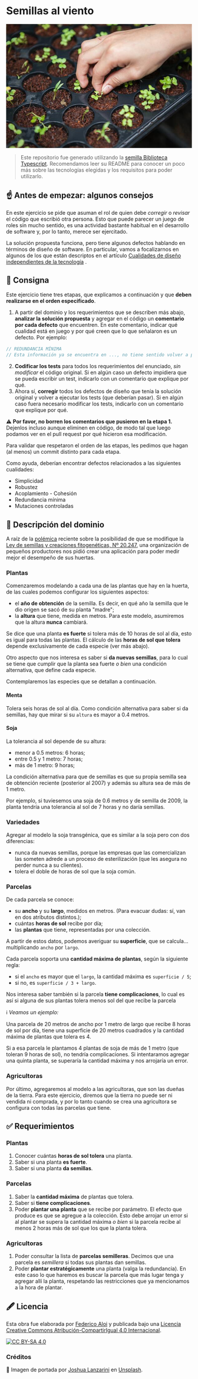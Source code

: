 # Semillas al viento

![Portada](assets/portada.jpg)

> Este repositorio fue generado utilizando la [semilla Biblioteca Typescript](https://github.com/surprograma/semilla-typescript-lib). Recomendamos leer su README para conocer un poco más sobre las tecnologías elegidas y los requisitos para poder utilizarlo.

## :point_up: Antes de empezar: algunos consejos

En este ejercicio se pide que asuman el rol de quien debe _corregir_ o _revisar_ el código que escribió otra persona. Esto que puede parecer un juego de roles sin mucho sentido, es una actividad bastante habitual en el desarrollo de software y, por lo tanto, merece ser ejercitado.

La solución propuesta funciona, pero tiene algunos defectos hablando en términos de diseño de software. En particular, vamos a focalizarnos en algunos de los que están descriptos en el artículo [Cualidades de diseño independientes de la tecnología](https://surprograma.github.io/libro-disenio-oop/docs/cualidades-disenio/cualidades-independientes-tecnologia/) .

## :mag_right: Consigna

Este ejercicio tiene tres etapas, que explicamos a continuación y que **deben realizarse en el orden especificado**.

1. A partir del dominio y los requerimientos que se describen más abajo, **analizar la solución propuesta** y agregar en el código un **comentario por cada defecto** que encuentren. En este comentario, indicar qué cualidad está en juego y por qué creen que lo que señalaron es un defecto. Por ejemplo:

```ts
// REDUNDANCIA MÍNIMA
// Esta información ya se encuentra en ..., no tiene sentido volver a ponerlo acá.
```

2. **Codificar los tests** para todos los requerimientos del enunciado, _sin modificar_ el código original. Si en algún caso un defecto impidiera que se pueda escribir un test, indicarlo con un comentario que explique por qué.
3. Ahora sí, **corregir** todos los defectos de diseño que tenía la solución original y volver a ejecutar los tests (que deberían pasar). Si en algún caso fuera necesario modificar los tests, indicarlo con un comentario que explique por qué.

⚠️ **Por favor, no borren los comentarios que pusieron en la etapa 1.** Dejenlos incluso aunque eliminen en código, de modo tal que luego podamos ver en el pull request por qué hicieron esa modificación.

Para validar que respetaron el orden de las etapas, les pedimos que hagan (al menos) un commit distinto para cada etapa.

Como ayuda, deberían encontrar defectos relacionados a las siguientes cualidades:

- Simplicidad
- Robustez
- Acoplamiento - Cohesión
- Redundancia mínima
- Mutaciones controladas

## :bookmark_tabs: Descripción del dominio

A raíz de la [polémica](https://www.elancasti.com.ar/opinion/2018/11/27/ley-cuestionada-389812.html) reciente sobre la posibilidad de que se modifique la [Ley de semillas y creaciones fitogenéticas, Nº 20.247](http://servicios.infoleg.gob.ar/infolegInternet/anexos/30000-34999/34822/texact.htm), una organización de pequeños productores nos pidió crear una aplicación para poder medir mejor el desempeño de sus huertas.

### Plantas

Comenzaremos modelando a cada una de las plantas que hay en la huerta, de las cuales podemos configurar los siguientes aspectos:

- el **año de obtención** de la semilla. Es decir, en qué año la semilla que le dio origen se sacó de su planta "madre";
- la **altura** que tiene, medida en metros. Para este modelo, asumiremos que la altura **nunca** cambiará.

Se dice que una planta **es fuerte** si tolera más de 10 horas de sol al día, esto es igual para todas las plantas. El cálculo de las **horas de sol que tolera** depende exclusivamente de cada especie (ver más abajo).

Otro aspecto que nos interesa es saber si **da nuevas semillas**, para lo cual se tiene que cumplir que la planta sea fuerte _o bien_ una condición alternativa, que define cada especie.

Contemplaremos las especies que se detallan a continuación.

#### Menta

Tolera seis horas de sol al día. Como condición alternativa para saber si da semillas, hay que mirar si su `altura` es mayor a 0.4 metros.

#### Soja

La tolerancia al sol depende de su altura:

- menor a 0.5 metros: 6 horas;
- entre 0.5 y 1 metro: 7 horas;
- más de 1 metro: 9 horas;

La condición alternativa para que de semillas es que su propia semilla sea de obtención reciente (posterior al 2007) y además su altura sea de más de 1 metro.

Por ejemplo, si tuviesemos una soja de 0.6 metros y de semilla de 2009, la planta tendría una tolerancia al sol de 7 horas y no daría semillas.

### Variedades

Agregar al modelo la soja transgénica, que es similar a la soja pero con dos diferencias:

- nunca da nuevas semillas, porque las empresas que las comercializan las someten adrede a un proceso de esterilización (que les asegura no perder nunca a su clientes).
- tolera el doble de horas de sol que la soja común.

### Parcelas

De cada parcela se conoce:

- su **ancho** y su **largo**, medidos en metros. (Para evacuar dudas: sí, van en dos atributos distintos.);
- cuántas **horas de sol** recibe por día;
- las **plantas** que tiene, representadas por una colección.

A partir de estos datos, podemos averiguar su **superficie**, que se calcula... multiplicando `ancho` por `largo`.

Cada parcela soporta una **cantidad máxima de plantas**, según la siguiente regla:

- si el `ancho` es mayor que el `largo`, la cantidad máxima es `superficie / 5`;
- si no, es `superficie / 3 + largo`.

Nos interesa saber también si la parcela **tiene complicaciones**, lo cual es así si alguna de sus plantas tolera menos sol del que recibe la parcela

ℹ️ _Veamos un ejemplo:_

Una parcela de 20 metros de ancho por 1 metro de largo que recibe 8 horas de sol por día, tiene una superficie de 20 metros cuadrados y la cantidad máxima de plantas que tolera es 4.

Si a esa parcela le plantamos 4 plantas de soja de más de 1 metro (que toleran 9 horas de sol), no tendría complicaciones. Si intentaramos agregar una quinta planta, se superaría la cantidad máxima y nos arrojaría un error.

### Agricultoras

Por último, agregaremos al modelo a las agricultoras, que son las dueñas de la tierra. Para este ejercicio, diremos que la tierra no puede ser ni vendida ni comprada, y por lo tanto cuando se crea una agricultora se configura con todas las parcelas que tiene.

## :white_check_mark: Requerimientos

### Plantas

1. Conocer cuántas **horas de sol tolera** una planta.
1. Saber si una planta **es fuerte**.
1. Saber si una planta **da semillas**.

### Parcelas

1. Saber la **cantidad máxima** de plantas que tolera.
1. Saber si **tiene complicaciones**.
1. Poder **plantar una planta** que se recibe por parámetro. El efecto que produce es que se agregue a la colección. Esto debe arrojar un error si al plantar se supera la cantidad máxima _o bien_ si la parcela recibe al menos 2 horas más de sol que los que la planta tolera.

### Agricultoras

1. Poder consultar la lista de **parcelas semilleras**. Decimos que una parcela es _semillera_ si todas sus plantas dan semillas.
1. Poder **plantar estratégicamente** una planta (valga la redundancia). En este caso lo que haremos es buscar la parcela que más lugar tenga y agregar allí la planta, respetando las restricciones que ya mencionamos a la hora de plantar.

## 🖋 Licencia

Esta obra fue elaborada por [Federico Aloi](https://github.com/faloi) y publicada bajo una [Licencia Creative Commons Atribución-CompartirIgual 4.0 Internacional][cc-by-sa].

[![CC BY-SA 4.0][cc-by-sa-image]][cc-by-sa]

[cc-by-sa]: https://creativecommons.org/licenses/by-sa/4.0/deed.es
[cc-by-sa-image]: https://licensebuttons.net/l/by-sa/4.0/88x31.png

### Créditos

:camera_flash: Imagen de portada por <a href="https://unsplash.com/@jlanzarini?utm_source=unsplash&utm_medium=referral&utm_content=creditCopyText">Joshua Lanzarini</a> en <a href="https://unsplash.com/s/photos/seed?utm_source=unsplash&utm_medium=referral&utm_content=creditCopyText">Unsplash</a>.
